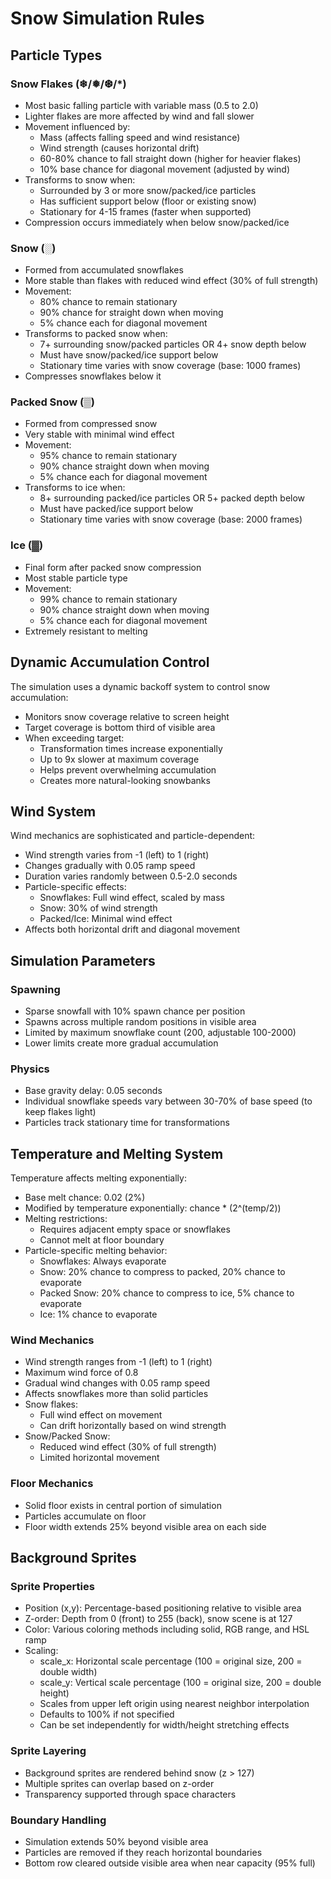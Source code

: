 # Snow Simulation Rules

## Particle Types

### Snow Flakes (❄/❅/❆/*)
- Most basic falling particle with variable mass (0.5 to 2.0)
- Lighter flakes are more affected by wind and fall slower
- Movement influenced by:
  - Mass (affects falling speed and wind resistance)
  - Wind strength (causes horizontal drift)
  - 60-80% chance to fall straight down (higher for heavier flakes)
  - 10% base chance for diagonal movement (adjusted by wind)
- Transforms to snow when:
  - Surrounded by 3 or more snow/packed/ice particles
  - Has sufficient support below (floor or existing snow)
  - Stationary for 4-15 frames (faster when supported)
- Compression occurs immediately when below snow/packed/ice

### Snow (░)
- Formed from accumulated snowflakes
- More stable than flakes with reduced wind effect (30% of full strength)
- Movement:
  - 80% chance to remain stationary
  - 90% chance for straight down when moving
  - 5% chance each for diagonal movement
- Transforms to packed snow when:
  - 7+ surrounding snow/packed particles OR 4+ snow depth below
  - Must have snow/packed/ice support below
  - Stationary time varies with snow coverage (base: 1000 frames)
- Compresses snowflakes below it

### Packed Snow (▒)
- Formed from compressed snow
- Very stable with minimal wind effect
- Movement:
  - 95% chance to remain stationary
  - 90% chance straight down when moving
  - 5% chance each for diagonal movement
- Transforms to ice when:
  - 8+ surrounding packed/ice particles OR 5+ packed depth below
  - Must have packed/ice support below
  - Stationary time varies with snow coverage (base: 2000 frames)

### Ice (▓)
- Final form after packed snow compression
- Most stable particle type
- Movement:
  - 99% chance to remain stationary
  - 90% chance straight down when moving
  - 5% chance each for diagonal movement
- Extremely resistant to melting

## Dynamic Accumulation Control

The simulation uses a dynamic backoff system to control snow accumulation:

- Monitors snow coverage relative to screen height
- Target coverage is bottom third of visible area
- When exceeding target:
  - Transformation times increase exponentially
  - Up to 9x slower at maximum coverage
  - Helps prevent overwhelming accumulation
  - Creates more natural-looking snowbanks

## Wind System

Wind mechanics are sophisticated and particle-dependent:

- Wind strength varies from -1 (left) to 1 (right)
- Changes gradually with 0.05 ramp speed
- Duration varies randomly between 0.5-2.0 seconds
- Particle-specific effects:
  - Snowflakes: Full wind effect, scaled by mass
  - Snow: 30% of wind strength
  - Packed/Ice: Minimal wind effect
- Affects both horizontal drift and diagonal movement

## Simulation Parameters

### Spawning
- Sparse snowfall with 10% spawn chance per position
- Spawns across multiple random positions in visible area
- Limited by maximum snowflake count (200, adjustable 100-2000)
- Lower limits create more gradual accumulation

### Physics
- Base gravity delay: 0.05 seconds
- Individual snowflake speeds vary between 30-70% of base speed (to keep flakes light)
- Particles track stationary time for transformations

## Temperature and Melting System

Temperature affects melting exponentially:

- Base melt chance: 0.02 (2%)
- Modified by temperature exponentially: chance * (2^(temp/2))
- Melting restrictions:
  - Requires adjacent empty space or snowflakes
  - Cannot melt at floor boundary
- Particle-specific melting behavior:
  - Snowflakes: Always evaporate
  - Snow: 20% chance to compress to packed, 20% chance to evaporate
  - Packed Snow: 20% chance to compress to ice, 5% chance to evaporate
  - Ice: 1% chance to evaporate

### Wind Mechanics
- Wind strength ranges from -1 (left) to 1 (right)
- Maximum wind force of 0.8
- Gradual wind changes with 0.05 ramp speed
- Affects snowflakes more than solid particles
- Snow flakes:
  - Full wind effect on movement
  - Can drift horizontally based on wind strength
- Snow/Packed Snow:
  - Reduced wind effect (30% of full strength)
  - Limited horizontal movement

### Floor Mechanics
- Solid floor exists in central portion of simulation
- Particles accumulate on floor
- Floor width extends 25% beyond visible area on each side

## Background Sprites

### Sprite Properties
- Position (x,y): Percentage-based positioning relative to visible area
- Z-order: Depth from 0 (front) to 255 (back), snow scene is at 127
- Color: Various coloring methods including solid, RGB range, and HSL ramp
- Scaling:
  - scale_x: Horizontal scale percentage (100 = original size, 200 = double width)
  - scale_y: Vertical scale percentage (100 = original size, 200 = double height)
  - Scales from upper left origin using nearest neighbor interpolation
  - Defaults to 100% if not specified
  - Can be set independently for width/height stretching effects

### Sprite Layering
- Background sprites are rendered behind snow (z > 127)
- Multiple sprites can overlap based on z-order
- Transparency supported through space characters

### Boundary Handling
- Simulation extends 50% beyond visible area
- Particles are removed if they reach horizontal boundaries
- Bottom row cleared outside visible area when near capacity (95% full)
